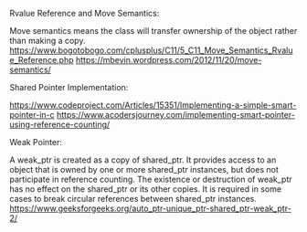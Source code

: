 Rvalue Reference and Move Semantics:

Move semantics means the class will transfer ownership of the object rather than making a copy.
https://www.bogotobogo.com/cplusplus/C11/5_C11_Move_Semantics_Rvalue_Reference.php
https://mbevin.wordpress.com/2012/11/20/move-semantics/

Shared Pointer Implementation:

https://www.codeproject.com/Articles/15351/Implementing-a-simple-smart-pointer-in-c
https://www.acodersjourney.com/implementing-smart-pointer-using-reference-counting/

Weak Pointer:

A weak_ptr is created as a copy of shared_ptr. It provides access to an object that is owned by one or more shared_ptr instances,
but does not participate in reference counting. The existence or destruction of weak_ptr has no effect on the shared_ptr 
or its other copies. It is required in some cases to break circular references between shared_ptr instances.
https://www.geeksforgeeks.org/auto_ptr-unique_ptr-shared_ptr-weak_ptr-2/



